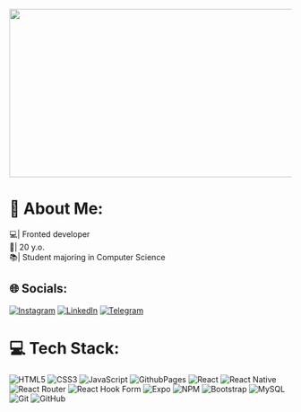 <br clear="both">

<div align="center">
  <img height="300" width="600" src="https://tenor.com/bV504.gif"  />
</div>

# 💫 About Me:
💻| Fronted developer<br>🚀| 20 y.o.<br>📚| Student majoring in Computer Science<br>


## 🌐 Socials:
[![Instagram](https://img.shields.io/badge/Instagram-%23E4405F.svg?logo=Instagram&logoColor=white)](https://instagram.com/no.namq) [![LinkedIn](https://img.shields.io/badge/LinkedIn-%230077B5.svg?logo=linkedin&logoColor=white)](https://ua.linkedin.com/in/max-siokh-900946238?trk=people_directory) [![Telegram](https://img.shields.io/badge/Telegram-2CA5E0?style=flat-squeare&logo=telegram&logoColor=white)](https://t.me/maxsiokh)

# 💻 Tech Stack:
![HTML5](https://img.shields.io/badge/html5-%23E34F26.svg?style=flat-square&logo=html5&logoColor=white) ![CSS3](https://img.shields.io/badge/css3-%231572B6.svg?style=flat-square&logo=css3&logoColor=white) ![JavaScript](https://img.shields.io/badge/javascript-%23323330.svg?style=flat-square&logo=javascript&logoColor=%23F7DF1E) ![GithubPages](https://img.shields.io/badge/github%20pages-121013?style=flat-square&logo=github&logoColor=white) ![React](https://img.shields.io/badge/react-%2320232a.svg?style=flat-square&logo=react&logoColor=%2361DAFB) ![React Native](https://img.shields.io/badge/react_native-%2320232a.svg?style=flat-square&logo=react&logoColor=%2361DAFB) ![React Router](https://img.shields.io/badge/React_Router-CA4245?style=flat-square&logo=react-router&logoColor=white) ![React Hook Form](https://img.shields.io/badge/React%20Hook%20Form-%23EC5990.svg?style=flat-square&logo=reacthookform&logoColor=white) ![Expo](https://img.shields.io/badge/expo-1C1E24?style=flat-square&logo=expo&logoColor=#D04A37) ![NPM](https://img.shields.io/badge/NPM-%23CB3837.svg?style=flat-square&logo=npm&logoColor=white) ![Bootstrap](https://img.shields.io/badge/bootstrap-%238511FA.svg?style=flat-square&logo=bootstrap&logoColor=white) ![MySQL](https://img.shields.io/badge/mysql-4479A1.svg?style=flat-square&logo=mysql&logoColor=white) ![Git](https://img.shields.io/badge/git-%23F05033.svg?style=flat-square&logo=git&logoColor=white) ![GitHub](https://img.shields.io/badge/github-%23121011.svg?style=flat-square&logo=github&logoColor=white)




